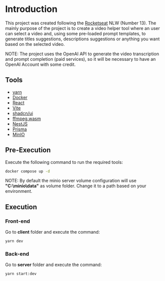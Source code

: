 # Introduction

This project was created following the [Rocketseat](https://www.rocketseat.com.br/) NLW (Number 13). The mainly purpose of the project is to create a video helper tool where an user can select a video and, using some pre-loaded prompt templates, to generate titles suggestions, descriptions suggestions or anything you want based on the selected video.

NOTE: The project uses the OpenAI API to generate the video transcription and prompt completion (paid services), so it will be necessary to have an OpenAI Account with some credit.

## Tools

- [yarn](https://yarnpkg.com/)
- [Docker](https://www.docker.com/)
- [React](https://react.dev/)
- [Vite](https://vitejs.dev/)
- [shadcn/ui](https://ui.shadcn.com/)
- [ffmpeg.wasm](https://github.com/ffmpegwasm/ffmpeg.wasm)
- [NestJS](https://nestjs.com/)
- [Prisma](https://www.prisma.io/)
- [MinIO](https://min.io/)

## Pre-Execution

Execute the following command to run the required tools:

```sh
docker compose up -d
```

NOTE: By default the minio server volume configuration will use **"C:\minio\data"** as volume folder. Change it to a path based on your environment. 

## Execution

### Front-end

Go to **client** folder and execute the command:

```sh
yarn dev
```

### Back-end

Go to **server** folder and execute the command:

```sh
yarn start:dev
```

